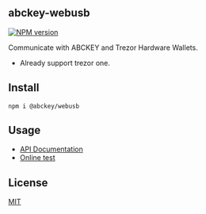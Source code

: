## abckey-webusb
[![NPM version](https://img.shields.io/npm/v/@abckey/webusb.svg)](https://www.npmjs.com/package/@abckey/webusb)

Communicate with ABCKEY and Trezor Hardware Wallets.

- Already support trezor one.

## Install

```
npm i @abckey/webusb
```

## Usage

* [API Documentation](https://abckeycom.github.io/abckey-webusb/)
* [Online test](https://abckeycom.github.io/abckey-webusb/test/)

## License

[MIT](LICENSE)
